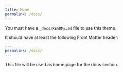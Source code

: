 ```yaml
---
title: Home
permalink: /docs/
---
```


You must have a `_docs/README.md` file to use this theme.

It should have at least the following Front Matter header:

```yaml
---
permalink: /docs/
---
```

This file will be used as home page for the docs section.
